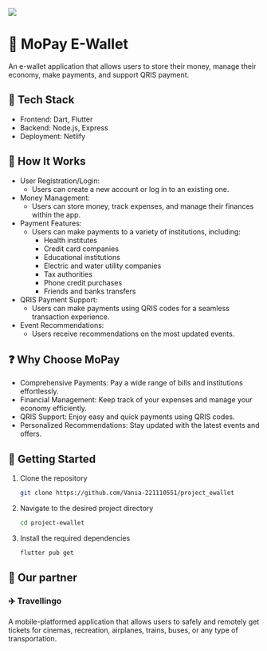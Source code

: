 <p>
  <img src="https://github.com/Vania-221110551/project_ewallet/blob/main/assets/mopay.jpg"/>
</p>

# 🏦 MoPay E-Wallet
An e-wallet application that allows users to store their money, manage their economy, make payments, and support QRIS payment.

## 👾 Tech Stack
- Frontend: Dart, Flutter
- Backend: Node.js, Express
- Deployment: Netlify

## 🔭 How It Works
- User Registration/Login:
  - Users can create a new account or log in to an existing one.
- Money Management:
  - Users can store money, track expenses, and manage their finances within the app.
- Payment Features:
  - Users can make payments to a variety of institutions, including:
    - Health institutes
    - Credit card companies
    - Educational institutions
    - Electric and water utility companies
    - Tax authorities
    - Phone credit purchases
    - Friends and banks transfers
- QRIS Payment Support:
  - Users can make payments using QRIS codes for a seamless transaction experience.
- Event Recommendations:
  - Users receive recommendations on the most updated events.

## ❓ Why Choose MoPay
- Comprehensive Payments: Pay a wide range of bills and institutions effortlessly.
- Financial Management: Keep track of your expenses and manage your economy efficiently.
- QRIS Support: Enjoy easy and quick payments using QRIS codes.
- Personalized Recommendations: Stay updated with the latest events and offers.

## 💨 Getting Started
1. Clone the repository 

    ```bash 
    git clone https://github.com/Vania-221110551/project_ewallet
    ```

2. Navigate to the desired project directory

    ```bash 
    cd project-ewallet 
    ```

3. Install the required dependencies

    ```bash
    flutter pub get
    ```
## 🤝 Our partner
### ✈️ Travellingo 
A mobile-platformed application that allows users to safely and remotely get tickets for cinemas, recreation, airplanes, trains, buses, or any type of transportation.

